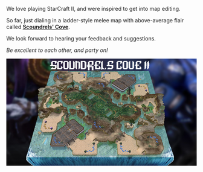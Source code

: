 ---
---

We love playing StarCraft II, and were inspired to get into map editing.

So far, just dialing in a ladder-style melee map with above-average flair called **[Scoundrels' Cove](/scoundrels-cove/)**.

We look forward to hearing your feedback and suggestions.

*Be excellent to each other, and party on!* 

[![Scoundrels Cove II StarCraft II Map By Outright Mental](/scoundrels-cove/Scoundrels-Cove-II-StarCraft-2-Map-By-Outright-Mental.jpg)](/scoundrels-cove/)
